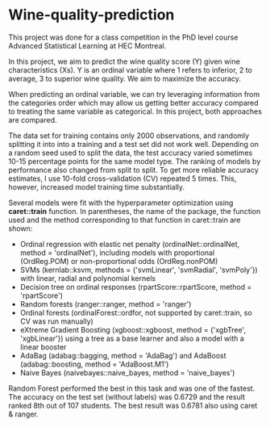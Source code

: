 # Wine-quality-prediction
This project was done for a class competition in the PhD level course Advanced Statistical Learning at HEC Montreal.

In this project, we aim to predict the wine quality score (Y) given wine characteristics (Xs). Y is an ordinal variable where 1 refers to inferior, 2 to average, 3 to superior wine quality. We aim to maximize the accuracy.

When predicting an ordinal variable, we can try leveraging information from the categories order which may allow us getting better accuracy compared to treating the same variable as categorical. 
In this project, both approaches are compared. 

The data set for training contains only 2000 observations, and randomly splitting it into into a training and a test set 
did not work well. Depending on a random seed used to split the data, the test accuracy varied sometimes 10-15 percentage points for the same model type. The ranking of models by performance also changed from split to split. To get more reliable accuracy estimates, I use 10-fold cross-validation (CV) repeated 5 times. This, however, increased model training time substantially.

Several models were fit with the hyperparameter optimization using **caret::train** function. In parentheses, the name of the package, the function used and the method corresponding 
to that function in caret::train are shown:

*	Ordinal regression with elastic net penalty (ordinalNet::ordinalNet, method = 'ordinalNet'), including models with proportional (OrdReg.POM) or non-proportional odds (OrdReg.nonPOM) 
*	SVMs (kernlab::ksvm, methods = {'svmLinear', 'svmRadial', 'svmPoly'}) with linear, radial and polynomial kernels 
*	Decision tree on ordinal responses (rpartScore::rpartScore, method = 'rpartScore') 
*	Random forests (ranger::ranger, method = 'ranger')
*	Ordinal forests (ordinalForest::ordfor, not supported by caret::train, so CV was run manually) 
*	eXtreme Gradient Boosting (xgboost::xgboost, method = {'xgbTree', 'xgbLinear'}) using a tree as a base learner and also a model with a linear booster
*	AdaBag (adabag::bagging, method = 'AdaBag') and AdaBoost (adabag::boosting, method = 'AdaBoost.M1') 
*	Naive Bayes (naivebayes::naive_bayes, method = 'naive_bayes')

Random Forest performed the best in this task and was one of the fastest. The accuracy on the test set (without labels) was 0.6729 and the result ranked 8th out of 107 students.
The best result was 0.6781 also using caret & ranger. 

